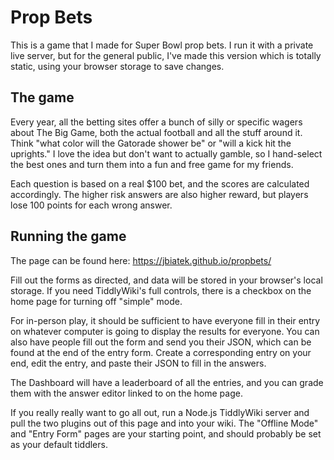 # Prop Bets

This is a game that I made for Super Bowl prop bets. I run it with a private live server, but for the general public, I've made this version which is totally static, using your browser storage to save changes.

## The game

Every year, all the betting sites offer a bunch of silly or specific wagers about The Big Game, both the actual football and all the stuff around it. Think "what color will the Gatorade shower be" or "will a kick hit the uprights." I love the idea but don't want to actually gamble, so I hand-select the best ones and turn them into a fun and free game for my friends.

Each question is based on a real $100 bet, and the scores are calculated accordingly. The higher risk answers are also higher reward, but players lose 100 points for each wrong answer.

## Running the game

The page can be found here: https://jbiatek.github.io/propbets/

Fill out the forms as directed, and data will be stored in your browser's local storage. If you need TiddlyWiki's full controls, there is a checkbox on the home page for turning off "simple" mode.

For in-person play, it should be sufficient to have everyone fill in their entry on whatever computer is going to display the results for everyone. You can also have people fill out the form and send you their JSON, which can be found at the end of the entry form. Create a corresponding entry on your end, edit the entry, and paste their JSON to fill in the answers.

The Dashboard will have a leaderboard of all the entries, and you can grade them with the answer editor linked to on the home page.

If you really really want to go all out, run a Node.js TiddlyWiki server and pull the two plugins out of this page and into your wiki. The "Offline Mode" and "Entry Form" pages are your starting point, and should probably be set as your default tiddlers.
